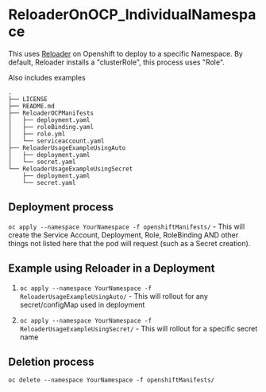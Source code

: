 # ReloaderOnOCP_IndividualNamespace
This uses [Reloader](https://github.com/stakater/Reloader) on Openshift to deploy to a specific Namespace. By default, Reloader installs a "clusterRole", this process uses "Role".

Also includes examples
```
.
├── LICENSE
├── README.md
├── ReloaderOCPManifests
│   ├── deployment.yaml
│   ├── roleBinding.yaml
│   ├── role.yml
│   └── serviceaccount.yaml
├── ReloaderUsageExampleUsingAuto
│   ├── deployment.yaml
│   └── secret.yaml
└── ReloaderUsageExampleUsingSecret
    ├── deployment.yaml
    └── secret.yaml
```


## Deployment process
`oc apply --namespace YourNamespace -f openshiftManifests/` - This will create the Service Account, Deployment, Role, RoleBinding AND other things not listed here that the pod will request (such as a Secret creation).

## Example using Reloader in a Deployment
1. `oc apply --namespace YourNamespace -f ReloaderUsageExampleUsingAuto/` - This will rollout for any secret/configMap used in deployment

2. `oc apply --namespace YourNamespace -f ReloaderUsageExampleUsingSecret/` - This will rollout for a specific secret name

## Deletion process
`oc delete --namespace YourNamespace -f openshiftManifests/`